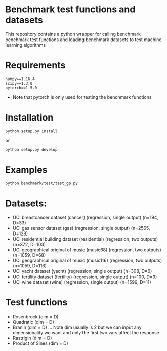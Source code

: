 
# Benchmark test functions and datasets

This repository contains a python wrapper for calling benchmark benchmark test functions and loading benchmark datasets to test machine learning algorithms

# Requirements
```
numpy==1.16.4
scipy==1.3.0
pytorch==1.5.0
```
* Note that pytorch is only used for testing the benchmark functions

# Installation
```
python setup.py install
```
or
```
python setup.py develop
```

# Examples
```
python benchmark/test/test_gp.py 
```

# Datasets:
* UCI breastcancer dataset (cancer)  (regression, single output) (n=194, D=33)
* UCI gas sensor dataset (gas)  (regression, single output) (n=2565, D=128)
* UCI residential building dataset (residential)  (regression, two outputs) (n=372, D=103)
* UCI geographical original of music (music68)  (regression, two outputs) (n=1059, D=68)
* UCI geographical original of music (music116)  (regression, two outputs) (n=1059, D=116)
* UCI yacht dataset (yacht) (regression, single output) (n=308, D=6)
* UCI fertility dataset (fertility) (regression, single output) (n=100, D=9)
* UCI wine dataset (wine) (regression, single output) (n=1599, D=11)

# Test functions
* Rosenbrock (dim = D)
* Quadratic (dim = D)
* Branin (dim = D) ... Note dim usually is 2 but we can input any dimensionality we want and only the first two vars affect the response
* Rastrigin (dim = D)
* Product of Sines (dim = D)

